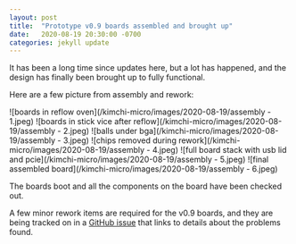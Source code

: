 ```yaml
---
layout: post
title:  "Prototype v0.9 boards assembled and brought up"
date:   2020-08-19 20:30:00 -0700
categories: jekyll update
---
```

It has been a long time since updates here, but a lot has happened, and the
design has finally been brought up to fully functional.

Here are a few picture from assembly and rework:

![boards in reflow oven](/kimchi-micro/images/2020-08-19/assembly - 1.jpeg) ![boards in stick vice after reflow](/kimchi-micro/images/2020-08-19/assembly - 2.jpeg)
![balls under bga](/kimchi-micro/images/2020-08-19/assembly - 3.jpeg) ![chips removed during rework](/kimchi-micro/images/2020-08-19/assembly - 4.jpeg)
![full board stack with usb lid and pcie](/kimchi-micro/images/2020-08-19/assembly - 5.jpeg) ![final assembled board](/kimchi-micro/images/2020-08-19/assembly - 6.jpeg)

The boards boot and all the components on the board have been checked out.

A few minor rework items are required for the v0.9 boards, and they are being
tracked on in a [GitHub issue](https://github.com/groupgets/kimchi-micro/issues/1)
that links to details about the problems found.
